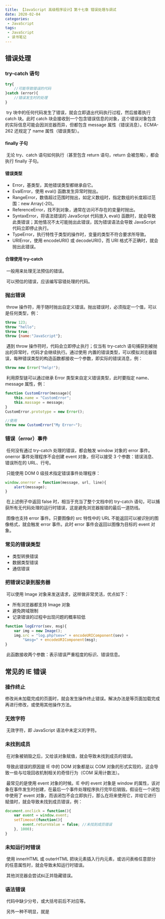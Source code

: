 ```yaml
---
title: 【JavaScript 高级程序设计】第十七章 错误处理与调试
date: 2020-02-04
categories:
 - JavaScript
tags:
 - JavaScript
 - 读书笔记
---
```


## 错误处理

### try-catch 语句

```javascript
try{
    //可能导致错误的代码
}catch (error){
    //错误发生时的处理
}
```

​		try 块中的任何代码发生了错误，就会立即退出代码执行过程，然后接着执行 catch 块。此时 catch 块会接收到一个包含错误信息的对象，这个错误对象包含的实际信息可能会因浏览器而异，但都包含 message 属性（错误消息）。ECMA-262 还规定了 name 属性（错误类型）。

#### finally 子句

​		无论 try、catch 语句如何执行（甚至包含 return 语句，return 会被忽略），都会执行 finally 子句。

#### 错误类型

- Error，基类型，其他错误类型都继承自它。
- EvalError，使用 eval() 函数发生异常时抛出。
- RangeError，数值超过范围时抛出，如定义数组时，指定数组的长度超过范围：new Array(-20)。
- ReferenceError，找不到对象，通常在访问不存在的变量时抛出。
- SyntaxError，将语法错误的 JavaScript 代码放入 eval() 函数时，就会导致此类错误；其他情况不太可能抛出此错误，因为错误语法会导致 JavaScript 代码立即停止执行。
- TypeError，执行特性于类型的操作时，变量的类型不符合要求所导致。
- URIError，使用 encodeURI() 或 decodeURI()，而 URI 格式不正确时，就会抛出此错误。

#### 合理使用 try-catch

​		一般用来处理无法预估的错误。

​		可以预估的错误，应该编写容错处理的代码。

### 抛出错误

​		throw 操作符，用于随时抛出自定义错误。抛出错误时，必须指定一个值，可以是任何类型，例：

```javascript
throw 123;
throw "hello";
throw true;
throw {name:"JavaScript"};
```

​		遇到 throw 操作符时，代码会立即停止执行；仅当有 try-catch 语句捕获到被抛出的异常时，代码才会继续执行。通过使用 内置的错误类型，可以模拟浏览器错误，每种错误类型的构造函数都接收一个参数，即实际的错误消息，例：

```javascript
throw new Error("help!");
```

​		利用原型链可以通过继承 Error 类型来自定义错误类型，此时要指定 name、message 属性，例：

```javascript
function CustomError(message){
    this.name = "CustomError";
    this.massage = message;
}
CustomError.prototype = new Error();

//使用
throw new CustomError("My Error~");
```

### 错误（error）事件

​		任何没有通过 try-catch 处理的错误，都会触发 window 对象的 error 事件。onerror 事件处理程序不会创建 event 对象，但可以接受 3 个参数：错误消息、错误所在的 URL、行号。

​		只能使用 DOM 0 级技术指定错误事件处理程序：

```javascript
window.onerror = function(message, url, line){
    alert(message);
}
```

​		在上述例子中返回 false 时，相当于充当了整个文档中的 try-catch 语句，可以捕获所有无代码处理的运行时错误，这是避免浏览器报错的最后一道防线。

​		图像也支持 error 事件。只要图像的 src 特性中的 URL 不能返回可以被识别的图像格式，就会触发 error 事件。此时 error 事件会返回以图像为目标的 event 对象。

### 常见的错误类型

- 类型转换错误
- 数据类型错误
- 通信错误

### 把错误记录到服务器

​		可以使用 Image 对象来发送请求，这样做非常灵活，优点如下：

- 所有浏览器都支持 Image 对象
- 避免跨域限制
- 记录错误的过程中出现问题的概率较低

```javascript
function logError(sev, msg){
    var img = new Image();
    img.src = "log.php?sev=" + encodeURIComponent(sev) +
        "&msg=" + encodeURIComponent(msg);
}
```

​		此函数接收两个参数：表示错误严重程度的标识、错误信息。



## 常见的 IE 错误

### 操作终止

​		修改尚未加载完成的页面时，就会发生操作终止错误。解决办法是等页面加载完成再进行修改，或使用其他操作方法。

### 无效字符

​		无效字符，即 JavaScript 语法中未定义的字符。

### 未找到成员

​		在对象被销毁之后，又给该对象赋值，就会导致未找到成员的错误。

​		导致此错误的原因是 IE 中的 DOM 对象都是以 COM 对象的形式实现的，这会导致一些与垃圾回收机制相关的奇怪行为（COM 采用计数法）。

​		最常见的是使用 event 对象的时候。IE 中的 event 对象是 window 的属性，该对象在事件发生时创建，在最后一个事件处理程序执行完毕后销毁。假设在一个闭包中使用了 event 对象，而该闭包不会立即执行，那么在将来使用它，并给它进行赋值时，就会导致未找到成员错误，例：

```javascript
document.onclick = function(){
    var event = window.event;
    setTimeout(function(){
        event.returnValue = false; //未找到成员错误
    }, 1000);
}
```

### 未知运行时错误

​		使用 innerHTML 或 outerHTML 把块元素插入行内元素，或访问表格任意部分的任意属性时，就会导致未知运行时错误。

​		其他浏览器会尝试纠正并隐藏错误。

### 语法错误

​		代码中缺少分号，或大括号前后不对应等。

​		另外一种不明显，就是 <script> 标签的 src 特性指定的外部文件，并不是 JavaScript 文件。

### 系统无法找到指定资源

​		使用 JavaScript 请求某个资源 URL，长度不能超过 2083 个字符。否则会导致系统无法找到指定资源错误。

​		IE 浏览器地址栏中输入的 URL 长度不能超过 2048 个字符。


